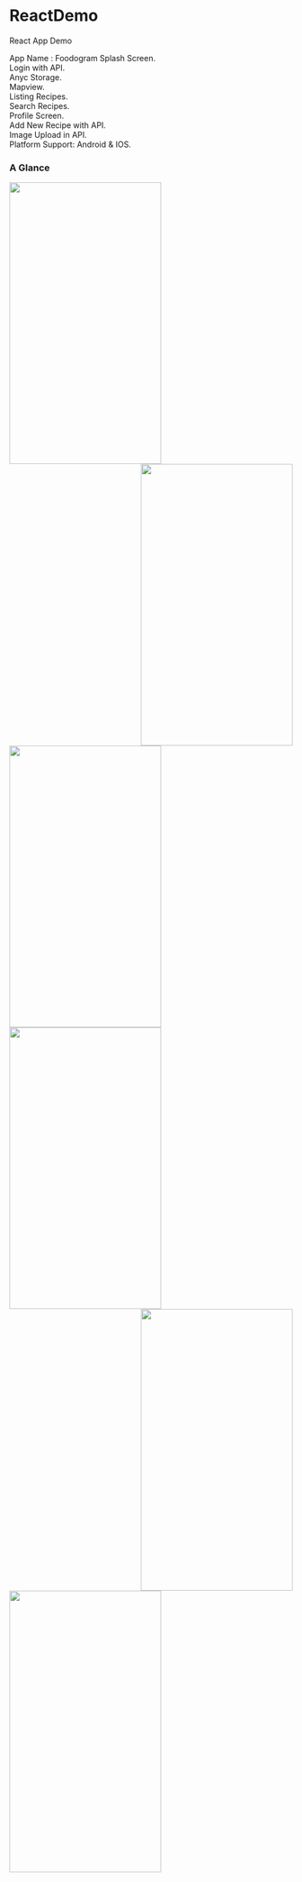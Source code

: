 # ReactDemo
React App Demo
<br>

App Name : Foodogram
Splash Screen.<br>
Login with API.<br>
Anyc Storage.<br>
Mapview.<br>
Listing Recipes.<br>
Search Recipes.<br>
Profile Screen.<br>
Add New Recipe with API.<br>
Image Upload in API.<br>
Platform Support: Android & IOS.<br>


### A Glance
<img align="left" src="https://user-images.githubusercontent.com/25722093/75424168-21649e80-5966-11ea-9d79-3232da4a1e26.png" width=270 height=500>

<img align="right" src="https://user-images.githubusercontent.com/25722093/75424148-1873cd00-5966-11ea-8232-b9d0cb6035b1.png" width=270 height=500>

<img align="middle" src="https://user-images.githubusercontent.com/25722093/75424151-19a4fa00-5966-11ea-8d4f-e36c07129eac.png" width=270 height=500>

<img align="left" src="https://user-images.githubusercontent.com/25722093/75424140-16117300-5966-11ea-82e8-a0289191b777.png" width=270 height=500>
<img align="right" src="https://user-images.githubusercontent.com/25722093/75424125-127dec00-5966-11ea-8baf-249bac14ff2f.png" width=270 height=500>
<img align="middle" src="https://user-images.githubusercontent.com/25722093/75424134-13af1900-5966-11ea-99dd-3b10cd063b36.png" width=270 height=500>







